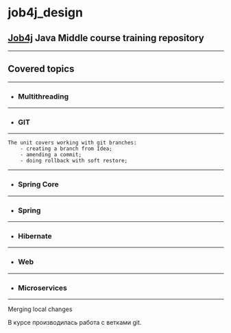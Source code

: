 # job4j_design

## **[Job4j](https://job4j.ru/)** Java Middle course training repository
___
## Covered topics
___
- ### Multithreading
---
- ### GIT
---
    The unit covers working with git branches:
        - creating a branch from Idea;
        - amending a commit;
        - doing rollback with soft restore;
---
- ### Spring Core
---
- ### Spring
---
- ### Hibernate
---
- ### Web
---
- ### Microservices
___

Merging local changes

В курсе производилась работа с ветками git.